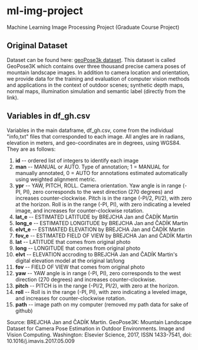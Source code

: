 # ml-img-project
Machine Learning Image Processing Project (Graduate Course Project)

## Original Dataset
Dataset can be found here: [geoPose3k dataset](http://cphoto.fit.vutbr.cz/geoPose3K/).  This dataset is called GeoPose3K which contains over three thousand precise camera poses of mountain landscape images. In addition to camera location and orientation, we provide data for the training and evaluation of computer vision methods and applications in the context of outdoor scenes; synthetic depth maps, normal maps, illumination simulation and semantic label (directly from the link).

## Variables in df_gh.csv
Variables in the main dataframe, df_gh.csv, come from the individual "info,txt" files that corresponded to each image. All angles are in radians, elevation in meters, and geo-coordinates are in degrees, using WGS84. They are as follows:

  1. **id** -- ordered list of integers to identify each image
  2. **man** -- MANUAL or AUTO. Type of annotation; 1 = MANUAL for manually annotated, 0 = AUTO for annotations estimated automatically using weighted alignment metric.
  3. **ypr** -- YAW, PITCH, ROLL. Camera orientation. Yaw angle is in range (-PI, PI), zero corresponds to the west direction (270 degrees) and increases counter-clockwise. Pitch is in the range (-PI/2, PI/2), with zero at the horizon. Roll is in the range (-PI, PI), with zero indicating a leveled image, and increases for counter-clockwise rotation. 
  4. **lat_e** -- ESTIMATED LATITUDE by BREJCHA Jan and ČADÍK Martin
  5. **long_e** -- ESTIMATED LONGITUDE by BREJCHA Jan and ČADÍK Martin
  6. **elvt_e** -- ESTIMATED ELEVATION by BREJCHA Jan and ČADÍK Martin
  7. **fov_e** -- ESTIMATED FIELD OF VIEW by BREJCHA Jan and ČADÍK Martin
  8. **lat** -- LATITUDE that comes from original photo
  9. **long** -- LONGITUDE that comes from original photo
  10. **elvt** -- ELEVATION accroding to BREJCHA Jan and ČADÍK Martin's digital elevation model at the original lat/long
  11. **fov** -- FIELD OF VIEW that comes from original photo
  12. **yaw** -- YAW angle is in range (-PI, PI), zero corresponds to the west direction (270 degrees) and increases counter-clockwise.
  13. **pitch** -- PITCH is in the range (-PI/2, PI/2), with zero at the horizon.
  14. **roll** -- Roll is in the range (-PI, PI), with zero indicating a leveled image, and increases for counter-clockwise rotation.
  15. **path** -- image path on my computer (removed my path data for sake of github)









Source:
BREJCHA Jan and ČADÍK Martin. GeoPose3K: Mountain Landscape Dataset for Camera 
Pose Estimation in Outdoor Environments. Image and Vision Computing. 
Washington: Elsevier Science, 2017, ISSN 1433-7541, doi: 10.1016/j.imavis.2017.05.009


         
